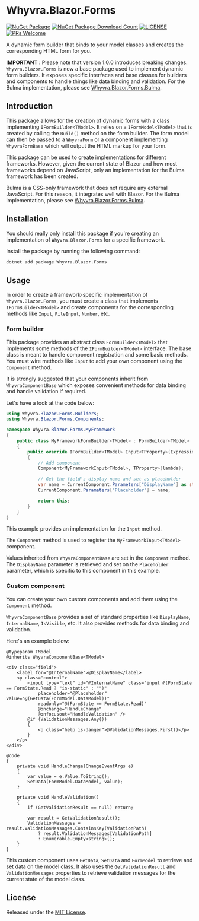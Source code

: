 # Whyvra.Blazor.Forms

[![NuGet Package](https://img.shields.io/nuget/v/Whyvra.Blazor.Forms.svg?color=blue&style=flat-square)](https://www.nuget.org/packages/Whyvra.Blazor.Forms/)
[![NuGet Package Download Count](https://img.shields.io/nuget/dt/Whyvra.Blazor.Forms?color=blue&style=flat-square)](https://www.nuget.org/packages/Whyvra.Blazor.Forms/)
[![LICENSE](https://img.shields.io/badge/license-MIT-blue?style=flat-square)](./LICENSE)
[![PRs Welcome](https://img.shields.io/badge/PRs-welcome-brightgreen.svg?style=flat-square)](http://makeapullrequest.com)

A dynamic form builder that binds to your model classes and creates the corresponding HTML form for you.

**IMPORTANT** : Please note that version 1.0.0 introduces breaking changes. `Whyvra.Blazor.Forms` is now a base package used to implement dynamic form builders. It exposes specific interfaces and base classes for builders and components to handle things like data binding and validation. For the Bulma implementation, please see [Whyvra.Blazor.Forms.Bulma](https://github.com/whyvra/Whyvra.Blazor.Forms.Bulma).

## Introduction

This package allows for the creation of dynamic forms with a class implementing `IFormBuilder<TModel>`. It relies on a  `IFormModel<TModel>` that is created by calling the `Build()` method on the form builder. The form model can then be passed to a `WhyvraForm` or a component implementing `WhyvraFormBase` which will output the HTML markup for your form.

This package can be used to create implementations for different frameworks. However, given the current state of Blazor and how most frameworks depend on JavaScript, only an implementation for the Bulma framework has been created.

Bulma is a CSS-only framework that does not require any external JavaScript. For this reason, it integrates well with Blazor. For the Bulma implementation, please see [Whyvra.Blazor.Forms.Bulma](https://github.com/whyvra/Whyvra.Blazor.Forms.Bulma).

## Installation

You should really only install this package if you're creating an implementation of `Whyvra.Blazor.Forms` for a specific framework.

Install the package by running the following command:

```bash
dotnet add package Whyvra.Blazor.Forms
```

## Usage

In order to create a framework-specific implementation of `Whyvra.Blazor.Forms`, you must create a class that implements `IFormBuilder<TModel>` and create components for the corresponding methods like `Input`, `FileInput`, `Number`, etc.

### Form builder

This package provides an abstract class `FormBuilder<TModel>` that implements some methods of the `IFormBuilder<TModel>` interface. The base class is meant to handle component registration and some basic methods. You must wire methods like `Input` to add your own component using the `Component` method.

It is strongly suggested that your components inherit from `WhyvraComponentBase` which exposes convenient methods for data binding and handle validation if required.

Let's have a look at the code below:

```csharp
using Whyvra.Blazor.Forms.Builders;
using Whyvra.Blazor.Forms.Components;

namespace Whyvra.Blazor.Forms.MyFramework
{
    public class MyFrameworkFormBuilder<TModel> : FormBuilder<TModel>
    {
        public override IFormBuilder<TModel> Input<TProperty>(Expression<Func<TModel, TProperty>> lambda)
        {
            // Add component
            Component<MyFrameworkInput<TModel>, TProperty>(lambda);

            // Get the field's display name and set as placeholder
            var name = CurrentComponent.Parameters["DisplayName"] as string;
            CurrentComponent.Parameters["Placeholder"] = name;

            return this;
        }
    }
}
```
This example provides an implementation for the `Input` method. 

The `Component` method is used to register the `MyFrameworkInput<TModel>` component.

Values inherited from `WhyvraComponentBase` are set in the `Component` method. The `DisplayName` parameter is retrieved and set on the `Placeholder` parameter, which is specific to this component in this example.

### Custom component

You can create your own custom components and add them using the `Component` method.

`WhyvraComponentBase` provides a set of standard properties like `DisplayName`, `InternalName`, `IsVisible`, etc. It also provides methods for data binding and validation.

Here's an example below:

```razor
@typeparam TModel
@inherits WhyvraComponentBase<TModel>

<div class="field">
    <label for="@InternalName">@DisplayName</label>
    <p class="control">
        <input type="text" id="@InternalName" class="input @(FormState == FormState.Read ? "is-static" : "")"
            placeholder="@Placeholder" value="@(GetData(FormModel.DataModel))" 
            readonly="@(FormState == FormState.Read)"
            @onchange="HandleChange"
            @onfocusout="HandleValidation" />
        @if (ValidationMessages.Any())
        {
            <p class="help is-danger">@ValidationMessages.First()</p>
        }
    </p>
</div>

@code
{
    private void HandleChange(ChangeEventArgs e)
    {
        var value = e.Value.ToString();
        SetData(FormModel.DataModel, value);
    }

    private void HandleValidation()
    {
        if (GetValidationResult == null) return;

        var result = GetValidationResult();
        ValidationMessages = result.ValidationMessages.ContainsKey(ValidationPath)
            ? result.ValidationMessages[ValidationPath]
            : Enumerable.Empty<string>();
    }
}
```

This custom component uses `GetData`, `SetData` and `FormModel` to retrieve and set data on the model class. It also uses the  `GetValidationResult` and `ValidationMessages` properties to retrieve validation messages for the current state of the model class.

## License

Released under the [MIT License](./LICENSE).